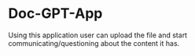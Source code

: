 # Doc-GPT-App
Using this application user can upload the file and start communicating/questioning about the content it has.
